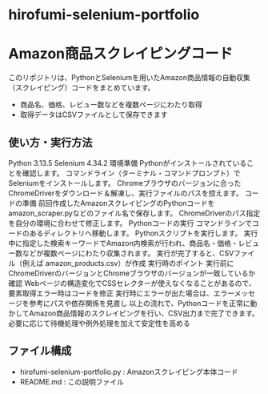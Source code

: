 # hirofumi-selenium-portfolio
# Amazon商品スクレイピングコード

このリポジトリは、PythonとSeleniumを用いたAmazon商品情報の自動収集（スクレイピング）コードをまとめています。
- 商品名、価格、レビュー数などを複数ページにわたり取得
- 取得データはCSVファイルとして保存できます

## 使い方・実行方法
Python 3.13.5
Selenium 4.34.2
環境準備
Pythonがインストールされていることを確認します。
コマンドライン（ターミナル・コマンドプロンプト）でSeleniumをインストールします。
Chromeブラウザのバージョンに合ったChromeDriverをダウンロード＆解凍し、実行ファイルのパスを控えます。
コードの準備
前回作成したAmazonスクレイピングのPythonコードをamazon_scraper.pyなどのファイル名で保存します。
ChromeDriverのパス指定を自分の環境に合わせて修正します。
Pythonコードの実行
コマンドラインでコードのあるディレクトリへ移動します。
Pythonスクリプトを実行します。
実行中に指定した検索キーワードでAmazon内検索が行われ、商品名・価格・レビュー数などが複数ページにわたり収集されます。
実行が完了すると、CSVファイル（例えば amazon_products.csv）が作成
実行時のポイント
実行前にChromeDriverのバージョンとChromeブラウザのバージョンが一致しているか確認
Webページの構造変化でCSSセレクターが使えなくなることがあるので、要素取得エラー時はコードを修正
実行時にエラーが出た場合は、エラーメッセージを参考にパスや依存関係を見直し
以上の流れで、Pythonコードを正常に動かしてAmazon商品情報のスクレイピングを行い、CSV出力まで完了できます。必要に応じて待機処理や例外処理を加えて安定性を高める
## ファイル構成
- hirofumi-selenium-portfolio.py : Amazonスクレイピング本体コード
- README.md : この説明ファイル

